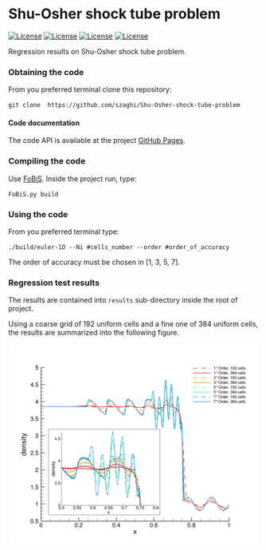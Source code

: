 <a name="top"></a>

# Shu-Osher shock tube problem

[![License](https://img.shields.io/badge/license-GNU%20GeneraL%20Public%20License%20v3,%20GPLv3-blue.svg)]()
[![License](https://img.shields.io/badge/license-BSD2-red.svg)]()
[![License](https://img.shields.io/badge/license-BSD3-red.svg)]()
[![License](https://img.shields.io/badge/license-MIT-red.svg)]()

Regression results on Shu-Osher shock tube problem.

### Obtaining the code

From you preferred terminal clone this repository:

```shell
git clone  https://github.com/szaghi/Shu-Osher-shock-tube-problem
```

#### Code documentation

The code API is available at the project [GitHub Pages](http://szaghi.github.io/Shu-Osher-shock-tube-problem/index.html).

### Compiling the code

Use [FoBiS](https://github.com/szaghi/FoBiS). Inside the project run, type:

```shell
FoBiS.py build
```

### Using the code

From you preferred terminal type:

```shell
./build/euler-1D --Ni #cells_number --order #order_of_accuracy
```

The order of accuracy must be chosen in [1, 3, 5, 7].

### Regression test results

The results are contained into `results` sub-directory inside the root of project.

Using a coarse grid of 192 uniform cells and a fine one of 384 uniform cells, the results are summarized into the following figure.

![comparison](results/comparison.png)
